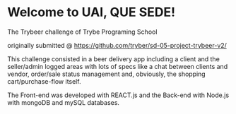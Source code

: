 # Welcome to UAI, QUE SEDE!
The Trybeer challenge of Trybe Programing School

originally submitted @ https://github.com/tryber/sd-05-project-trybeer-v2/

This challenge consisted in a beer delivery app including a client and the seller/admin logged areas with lots of specs like a chat between clients and vendor, order/sale status management and, obviously, the shopping cart/purchase-flow itself.

The Front-end was developed with REACT.js and the Back-end with Node.js with mongoDB and mySQL databases.

